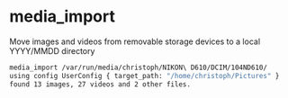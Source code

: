 # media_import
Move images and videos from removable storage devices to a local YYYY/MMDD directory

```bash
media_import /var/run/media/christoph/NIKON\ D610/DCIM/104ND610/
using config UserConfig { target_path: "/home/christoph/Pictures" }
found 13 images, 27 videos and 2 other files.
```
